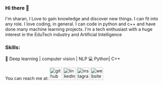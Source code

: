### Hi there 👋

I'm sharan, I Love to gain knowledge and discover new things. I can fit into any role. I love coding, in general. I can code in python and c++ and have done many machine learning projects. I'm a tech enthusiast with a huge interest in the EduTech industry and Artificial Intelligence

### Skills: 
🧠 Deep learning | computer vision | NLP
💻 Python| C++


You can reach me at:
[<img src='https://cdn.jsdelivr.net/npm/simple-icons@3.0.1/icons/github.svg' alt='github' height='40'>](https://github.com/nsharan2000)  [<img src='https://cdn.jsdelivr.net/npm/simple-icons@3.0.1/icons/linkedin.svg' alt='linkedin' height='40'>](https://www.linkedin.com/in/sharan-nagarajan-b4147a152/)  [<img src='https://cdn.jsdelivr.net/npm/simple-icons@3.0.1/icons/instagram.svg' alt='instagram' height='40'>](https://www.instagram.com/itzme_sharan_/)  [<img src='https://cdn.jsdelivr.net/npm/simple-icons@3.0.1/icons/icloud.svg' alt='website' height='40'>](sharan-nagarajan.com)  

<!--
**nsharan2000/nsharan2000** is a ✨ _special_ ✨ repository because its `README.md` (this file) appears on your GitHub profile.

Here are some ideas to get you started:

- 🔭 I’m currently working on ...
- 🌱 I’m currently learning ...
- 👯 I’m looking to collaborate on ...
- 🤔 I’m looking for help with ...
- 💬 Ask me about ...
- 📫 How to reach me: ...
- 😄 Pronouns: ...
- ⚡ Fun fact: ...
-->
